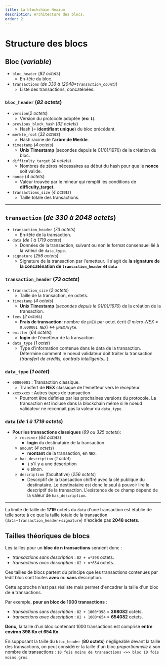 ```yaml
---
title: La blockchain Nexium
description: Architecture des blocs.
order: 2
---
```


# Structure des blocs

## Bloc (*variable*)
- `bloc_header` (*82 octets*)
    - En-tête du bloc.
- `transactions` (*de 330 à (2048\*`transaction_count`)*)
    - Liste des transactions, concaténées.

### `bloc_header` (*82 octets*)
- `version`(*2 octets*)
    - Version du protocole adoptée (**ex: `1`**).
- `previous_block_hash` (*32 octets*)
    - Hash (= **identifiant unique**) du bloc précédant.
- `merkle_root` (*32 octets*)
    - Hash racine de l'**arbre de Merkle**.
- `timestamp` (*4 octets*)
    - **Unix Timestamp** (secondes depuis le 01/01/1970) de la création du bloc.
- `difficulty_target` (*4 octets*)
    - Nombres de zéros nécessaires au début du hash pour que le **nonce** soit valide.
- `nonce` (*4 octets*)
    - Valeur trouvée par le mineur qui remplit les conditions de **difficulty_target**.
- `transactions_size` (*4 octets*)
    - Taille totale des transactions.

---

## `transaction` (*de 330 à 2048 octets*)
- `transaction_header` (*73 octets*)
    - En-tête de la transaction.
- `data` (*de 1 à 1719 octets*)
    - Données de la transaction, suivant ou non le format consensuel lié à la valeur de `data_type`.
- `signature` (*256 octets*)
    - Signature de la transaction par l'emetteur. Il s'agit de **la signature de la concaténation de `transaction_header` et `data`**.

### `transaction_header` (*73 octets*)
- `transaction_size` (*2 octets*)
    - Taille de la transaction, en octets.
- `timestamp` (*4 octets*)
    - **Unix Timestamp** (*secondes depuis le 01/01/1970*) de la création de la transaction.
- `fees` (*2 octets*)
    - **Frais de transaction**: nombre de `µNEX` par octet écrit (*1 micro-NEX* = `0,000001 NEX`) <=> `µNEX/Byte`.
- `emitter` (*64 octets*)
    - **login** de l'émetteur de la transaction.
- `data_type` (*1 octet*)
    - Type d'information contenue dans le data de la transaction. Détermine comment le noeud validateur doit traiter la transaction (*transfert de crédits, contrats intelligents...*).

    
### `data_type` (*1 octet*)
- `00000001` : Transaction classique.
    - Transfert de **NEX** classique de l'emetteur vers le récepteur.
- `xxxxxxxx` : Autres types de transaction
    - Pourront être définies par les prochaines versions du protocole. La transaction est incluse dans la blockchain même si le noeud validateur ne reconnait pas la valeur du `data_type`.

### `data` (*de 1 à 1719 octets*)
- **Pour les transactions classiques** (*69 ou 325 octets*):
    - `receiver` (*64 octets*)
        - **login** du destinataire de la transaction.
    - `amount` (*4 octets*)
        - **montant** de la transaction, en `NEX`.
    - `has_description` (*1 octet*)
        - `1` s'il y a une description
        - `0` sinon.
    - `description` (facultative) (*256 octets*)
        - Descriptif de la transaction chiffré avec la clé publique du destinataire. Le destinataire est donc le seul à pouvoir lire le descriptif de la transaction. L'existence de ce champ dépend de la valeur de `has_description`.

---

La limite de taille de **1719** octets du `data` d'une transaction est établie de telle sorte à ce que la taille totale de la transaction (`data`+`transaction_header`+`signature`) n'excède pas **2048 octets**.

## Tailles théoriques de blocs

Les tailles pour un **bloc de n transactions** seraient donc :
- *transactions sans description* : `82 + n*398` octets.
- *transactions avec description* : `82 + n*654` octets.

Ces tailles de blocs partent du principe que les transactions contenues par ledit bloc sont toutes **avec** ou **sans** description. 

Cette approche n'est pas réaliste mais permet d'encadrer la taille d'un bloc de **n** transactions.

Par exemple, **pour un bloc de 1000 transactions** :
- *transactions sans description* : `82 + 1000*398` = **398082** octets.
- *transactions avec description* : `82 + 1000*654` = **654082** octets.

**Donc,** la taille d'un bloc contenant 1000 transactions est comprise **entre environ 398 Ko et 654 Ko**. 

En supposant la taille du `bloc_header` (**80 octets**) négligeable devant la taille des transactions, on peut considérer la taille d'un bloc *proportionnelle* à son nombre de transactions : `10 fois moins de transactions <=> bloc 10 fois moins gros`.
